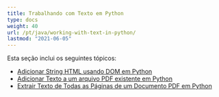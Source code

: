 ```yaml
---
title: Trabalhando com Texto em Python
type: docs
weight: 40
url: /pt/java/working-with-text-in-python/
lastmod: "2021-06-05"
---
```


Esta seção inclui os seguintes tópicos:

- [Adicionar String HTML usando DOM em Python](/pdf/pt/java/add-html-string-using-dom-in-python/)
- [Adicionar Texto a um arquivo PDF existente em Python](/pdf/pt/java/add-text-to-an-existing-pdf-file-in-python/)
- [Extrair Texto de Todas as Páginas de um Documento PDF em Python](/pdf/pt/java/extract-text-from-all-the-pages-of-a-pdf-document-in-python/)